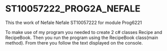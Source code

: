 # ST10057222_PROG2A_NEFALE
This the work of Nefale Nefale ST10057222 for module Prog6221

To make use of my program you needed to create 2 c# classes Recipe and RecipeBook.
Then you run the program using the RecipeBook class(main method).
From there you follow the text displayed on the console.
